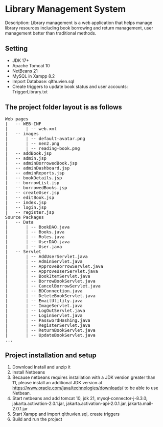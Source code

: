 # Library Management System
Description: Library management is a web application that helps manage library resources including book borrowing and return management, user management better than traditional methods.
## Setting
- JDK 17+
- Apache Tomcat 10
- NetBeans 21
- MySQL in Xampp 8.2
- Import Database: qlthuvien.sql
- Create triggers to update book status and user accounts: TriggerLibrary.txt
## The project folder layout is as follows
<pre>
Web pages
|	-- WEB-INF
|		| -- web.xml
|	-- images
|		| -- default-avatar.png
|		| -- nen2.png
|		| -- reading-book.png
|	-- addBook.jsp
|	-- admin.jsp
|	-- adminBorrowedBook.jsp
|	-- adminDashboard.jsp
|	-- adminReports.jsp
|	-- bookDetails.jsp
|	-- borrowList.jsp
|	-- borrowedBooks.jsp
|	-- createUser.jsp
|	-- editBook.jsp
|	-- index.jsp
|	-- login.jsp
|	-- register.jsp
Source Packages
|	-- Data
|		| -- BookDAO.java
|		| -- Books.java
|		| -- Roles.java
|		| -- UserDAO.java
|		| -- User.java
|	-- Servlet
|		| -- AddUserServlet.java
|		| -- AdminServlet.java
|		| -- ApproveBorrowServlet.java
|		| -- ApproveUserServlet.java
|		| -- BookItemServlet.java
|		| -- BorrowBookServlet.java
|		| -- CancelBorrowServlet.java
|		| -- BDConnection.java
|		| -- DeleteBookServlet.java
|		| -- EmailUtility.java
|		| -- ImageServlet.java
|		| -- LogOutServlet.java
|		| -- LoginServlet.java
|		| -- PasswordHashing.java
|		| -- RegisterServlet.java
|		| -- ReturnBookServlet.java
|		| -- UpdateBookServlet.java
...
</pre>
## Project installation and setup
1. Download Install and unzip it
2. Install Netbeans
3. Because netbeans requires installation with a JDK version greater than 11, please install an additional JDK version at https://www.oracle.com/java/technologies/downloads/ to be able to use Netbean.
4. Start netbeans and add tomcat 10, jdk 21, mysql-connector-j-8.3.0, jakarta.activation-2.0.1.jar, jakarta.activation-api-2.0.1.jar, jakarta.mail-2.0.1.jar
5. Start Xampp and import qlthuvien.sql, create triggers
6. Build and run the project
